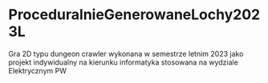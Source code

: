 # ProceduralnieGenerowaneLochy2023L
Gra 2D typu dungeon crawler wykonana w semestrze letnim 2023 jako projekt indywidualny na kierunku informatyka stosowana na wydziale Elektrycznym PW
